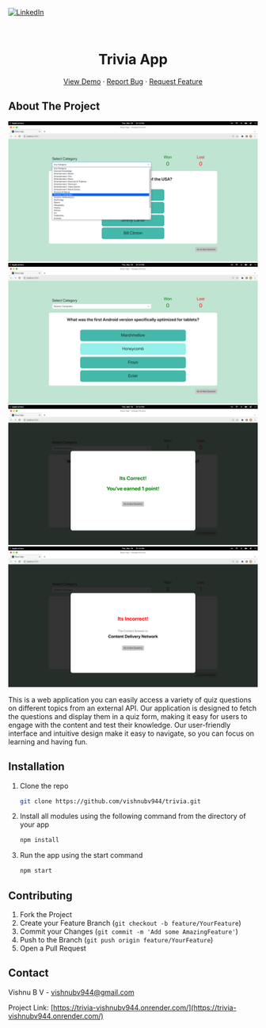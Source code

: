 <a name="readme-top"></a>

[![LinkedIn][linkedin-shield]][linkedin-url]

<!-- PROJECT LOGO -->
<br />
<div align="center">

<h1 align="center">Trivia App</h1>

  <p align="center">
    <a href="https://trivia-vishnubv944.onrender.com/">View Demo</a>
    ·
    <a href="https://github.com/vishnubv944/trivia/issues">Report Bug</a>
    ·
    <a href="https://github.com/vishnubv944/trivia/issues">Request Feature</a>
  </p>
</div>

<!-- ABOUT THE PROJECT -->

## About The Project

[![Product Name Screen Shot][product-screenshot-1]]()
[![Product Name Screen Shot][product-screenshot-2]]()
[![Product Name Screen Shot][product-screenshot-3]]()
[![Product Name Screen Shot][product-screenshot-4]]()

This is a web application you can easily access a variety of quiz questions on different topics from an external API. Our application is designed to fetch the questions and display them in a quiz form, making it easy for users to engage with the content and test their knowledge. Our user-friendly interface and intuitive design make it easy to navigate, so you can focus on learning and having fun.

<!-- GETTING STARTED -->

## Installation

1. Clone the repo
   ```sh
   git clone https://github.com/vishnubv944/trivia.git
   ```
2. Install all modules using the following command from the directory of your app
   ```sh
   npm install
   ```
3. Run the app using the start command
   ```sh
   npm start
   ```

<!-- CONTRIBUTING -->

## Contributing

1. Fork the Project
2. Create your Feature Branch (`git checkout -b feature/YourFeature`)
3. Commit your Changes (`git commit -m 'Add some AmazingFeature'`)
4. Push to the Branch (`git push origin feature/YourFeature`)
5. Open a Pull Request

<!-- CONTACT -->

## Contact

Vishnu B V - vishnubv944@gmail.com

Project Link: [https://trivia-vishnubv944.onrender.com/](https://trivia-vishnubv944.onrender.com/)

<!-- MARKDOWN LINKS & IMAGES -->

[contributors-shield]: https://img.shields.io/github/contributors/vishnubv944/trivia.svg?style=for-the-badge
[contributors-url]: https://github.com/vishnubv944/trivia/graphs/contributors
[forks-url]: https://github.com/vishnubv944/trivia/network/members
[stars-url]: https://github.com/vishnubv944/trivia/stargazers
[issues-url]: https://github.com/vishnubv944/trivia/issues
[license-url]: https://github.com/vishnubv944/trivia/blob/master/LICENSE.txt
[linkedin-url]: https://www.linkedin.com/in/vishnubv944/
[linkedin-shield]: https://img.shields.io/badge/-LinkedIn-black.svg?style=for-the-badge&logo=linkedin&colorB=555
[product-screenshot-1]: img/1.png
[product-screenshot-2]: img/2.png
[product-screenshot-3]: img/3.png
[product-screenshot-4]: img/4.png
